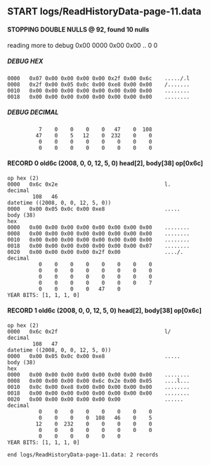 ## START logs/ReadHistoryData-page-11.data
#### STOPPING DOUBLE NULLS @ 92, found 10 nulls
reading more to debug 0x00
    0000   0x00 0x00                                  ..
              0    0
##### DEBUG HEX
    0000   0x07 0x00 0x00 0x00 0x00 0x2f 0x00 0x6c    ...../.l
    0008   0x2f 0x00 0x05 0x0c 0x00 0xe8 0x00 0x00    /.......
    0010   0x00 0x00 0x00 0x00 0x00 0x00 0x00 0x00    ........
    0018   0x00 0x00 0x00 0x00 0x00 0x00 0x00 0x00    ........
##### DEBUG DECIMAL
              7    0    0    0    0   47    0  108
             47    0    5   12    0  232    0    0
              0    0    0    0    0    0    0    0
              0    0    0    0    0    0    0    0
#### RECORD 0 old6c (2008, 0, 0, 12, 5, 0) head[2], body[38] op[0x6c]

    op hex (2)
    0000   0x6c 0x2e                                  l.
    decimal
            108   46
    datetime ((2008, 0, 0, 12, 5, 0))
    0000   0x00 0x05 0x0c 0x00 0xe8                   .....
    body (38)
    hex
    0000   0x00 0x00 0x00 0x00 0x00 0x00 0x00 0x00    ........
    0008   0x00 0x00 0x00 0x00 0x00 0x00 0x00 0x00    ........
    0010   0x00 0x00 0x00 0x00 0x00 0x00 0x00 0x00    ........
    0018   0x00 0x00 0x00 0x00 0x00 0x00 0x00 0x07    ........
    0020   0x00 0x00 0x00 0x00 0x2f 0x00              ..../.
    decimal
              0    0    0    0    0    0    0    0
              0    0    0    0    0    0    0    0
              0    0    0    0    0    0    0    0
              0    0    0    0    0    0    0    7
              0    0    0    0   47    0
    YEAR BITS: [1, 1, 1, 0]
#### RECORD 1 old6c (2008, 0, 0, 12, 5, 0) head[2], body[38] op[0x6c]

    op hex (2)
    0000   0x6c 0x2f                                  l/
    decimal
            108   47
    datetime ((2008, 0, 0, 12, 5, 0))
    0000   0x00 0x05 0x0c 0x00 0xe8                   .....
    body (38)
    hex
    0000   0x00 0x00 0x00 0x00 0x00 0x00 0x00 0x00    ........
    0008   0x00 0x00 0x00 0x00 0x6c 0x2e 0x00 0x05    ....l...
    0010   0x0c 0x00 0xe8 0x00 0x00 0x00 0x00 0x00    ........
    0018   0x00 0x00 0x00 0x00 0x00 0x00 0x00 0x00    ........
    0020   0x00 0x00 0x00 0x00 0x00 0x00              ......
    decimal
              0    0    0    0    0    0    0    0
              0    0    0    0  108   46    0    5
             12    0  232    0    0    0    0    0
              0    0    0    0    0    0    0    0
              0    0    0    0    0    0
    YEAR BITS: [1, 1, 1, 0]
`end logs/ReadHistoryData-page-11.data: 2 records`
